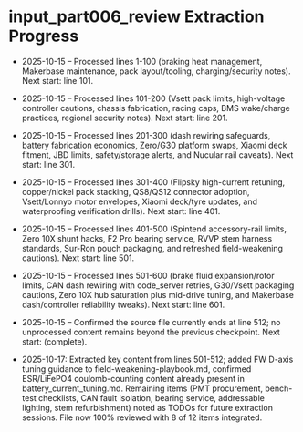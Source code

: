 # input_part006_review Extraction Progress

- 2025-10-15 – Processed lines 1-100 (braking heat management, Makerbase maintenance, pack layout/tooling, charging/security notes). Next start: line 101.
- 2025-10-15 – Processed lines 101-200 (Vsett pack limits, high-voltage controller cautions, chassis fabrication, racing caps, BMS wake/charge practices, regional security notes). Next start: line 201.
- 2025-10-15 – Processed lines 201-300 (dash rewiring safeguards, battery fabrication economics, Zero/G30 platform swaps, Xiaomi deck fitment, JBD limits, safety/storage alerts, and Nucular rail caveats). Next start: line 301.
- 2025-10-15 – Processed lines 301-400 (Flipsky high-current retuning, copper/nickel pack stacking, QS8/QS12 connector adoption, Vsett/Lonnyo motor envelopes, Xiaomi deck/tyre updates, and waterproofing verification drills). Next start: line 401.
- 2025-10-15 – Processed lines 401-500 (Spintend accessory-rail limits, Zero 10X shunt hacks, F2 Pro bearing service, RVVP stem harness standards, Sur-Ron pouch packaging, and refreshed field-weakening cautions). Next start: line 501.
- 2025-10-15 – Processed lines 501-600 (brake fluid expansion/rotor limits, CAN dash rewiring with code_server retries, G30/Vsett packaging cautions, Zero 10X hub saturation plus mid-drive tuning, and Makerbase dash/controller reliability tweaks). Next start: line 601.
- 2025-10-15 – Confirmed the source file currently ends at line 512; no unprocessed content remains beyond the previous checkpoint. Next start: (complete).

- 2025-10-17: Extracted key content from lines 501-512; added FW D-axis tuning guidance to field-weakening-playbook.md, confirmed ESR/LiFePO4 coulomb-counting content already present in battery_current_tuning.md. Remaining items (PMT procurement, bench-test checklists, CAN fault isolation, bearing service, addressable lighting, stem refurbishment) noted as TODOs for future extraction sessions. File now 100% reviewed with 8 of 12 items integrated.
